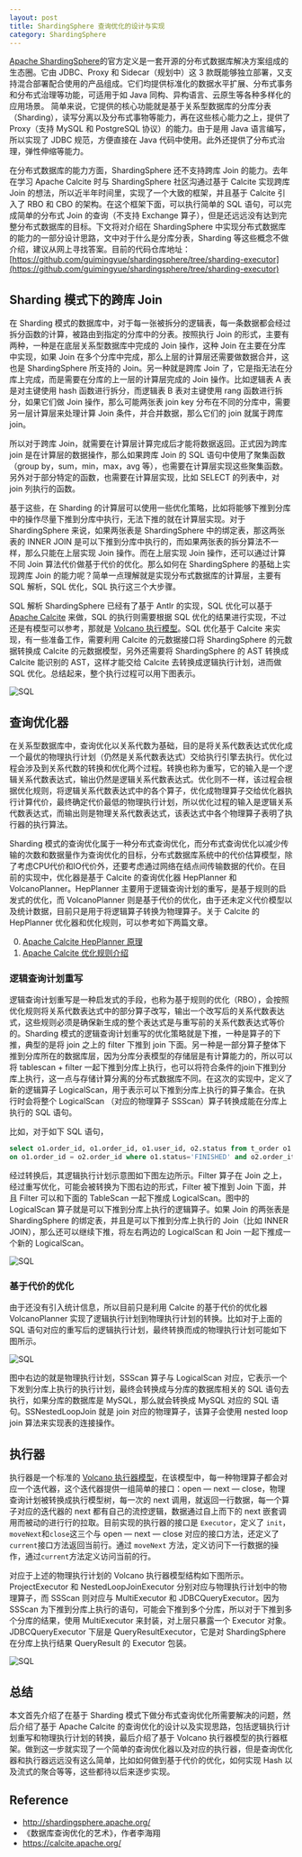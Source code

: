 ```yaml
---
layout: post
title: ShardingSphere 查询优化的设计与实现
category: ShardingSphere
---
```


[Apache ShardingSphere](http://shardingsphere.apache.org/)的官方定义是一套开源的分布式数据库解决方案组成的生态圈。它由 JDBC、Proxy 和 Sidecar（规划中）这 3 款既能够独立部署，又支持混合部署配合使用的产品组成。它们均提供标准化的数据水平扩展、分布式事务和分布式治理等功能，可适用于如 Java 同构、异构语言、云原生等各种多样化的应用场景。
简单来说，它提供的核心功能就是基于关系型数据库的分库分表（Sharding），读写分离以及分布式事物等能力，再在这些核心能力之上，提供了 Proxy（支持 MySQL 和 PostgreSQL 协议）的能力。由于是用 Java 语言编写，所以实现了 JDBC 规范，方便直接在 Java 代码中使用。此外还提供了分布式治理，弹性伸缩等能力。

在分布式数据库的能力方面，ShardingSphere 还不支持跨库 Join 的能力。去年在学习 Apache Calcite 时与 ShardingSphere 社区沟通过基于 Calcite 实现跨库 Join 的想法，所以近半年时间里，实现了一个大致的框架，并且基于 Calcite 引入了 RBO 和 CBO 的架构。在这个框架下面，可以执行简单的 SQL 语句，可以完成简单的分布式 Join 的查询（不支持 Exchange 算子），但是还远远没有达到完整分布式数据库的目标。下文将对介绍在 ShardingSphere 中实现分布式数据库的能力的一部分设计思路，文中对于什么是分库分表，Sharding 等这些概念不做介绍，建议从网上寻找答案。目前的代码仓库地址：[https://github.com/guimingyue/shardingsphere/tree/sharding-executor](https://github.com/guimingyue/shardingsphere/tree/sharding-executor)


## Sharding 模式下的跨库 Join

在 Sharding 模式的数据库中，对于每一张被拆分的逻辑表，每一条数据都会经过拆分函数的计算，被路由到指定的分库中的分表。按照执行 Join 的形式，主要有两种，一种是在底层关系型数据库中完成的 Join 操作，这种 Join 在主要在分库中实现，如果 Join 在多个分库中完成，那么上层的计算层还需要做数据合并，这也是 ShardingSphere 所支持的 Join。另一种就是跨库 Join 了，它是指无法在分库上完成，而是需要在分库的上一层的计算层完成的 Join 操作。比如逻辑表 A 表是对主键使用 hash 函数进行拆分，而逻辑表 B 表对主键使用 rang 函数进行拆分，如果它们做 Join 操作，那么可能两张表 join key 分布在不同的分库中，需要另一层计算层来处理计算 Join 条件，并合并数据，那么它们的 join 就属于跨库 join。

所以对于跨库 Join，就需要在计算层计算完成后才能将数据返回。正式因为跨库 join 是在计算层的数据操作，那么如果跨库 Join 的 SQL 语句中使用了聚集函数（group by，sum，min，max，avg 等），也需要在计算层实现这些聚集函数。另外对于部分特定的函数，也需要在计算层实现，比如 SELECT 的列表中，对 join 列执行的函数。

基于这些，在 Sharding 的计算层可以使用一些优化策略，比如将能够下推到分库中的操作尽量下推到分库中执行，无法下推的就在计算层实现。对于 ShardingSphere 来说，如果两张表是 ShardingSphere 中的绑定表，那这两张表的 INNER JOIN 是可以下推到分库中执行的，而如果两张表的拆分算法不一样，那么只能在上层实现 Join 操作。而在上层实现 Join 操作，还可以通过计算不同 Join 算法代价做基于代价的优化。那么如何在 ShardingSphere 的基础上实现跨库 Join 的能力呢？简单一点理解就是实现分布式数据库的计算层，主要有 SQL 解析，SQL 优化，SQL 执行这三个大步骤。

SQL 解析 ShardingSphere 已经有了基于 Antlr 的实现，SQL 优化可以基于 [Apache Calcite](https://calcite.apache.org/) 来做，SQL 的执行则需要根据 SQL 优化的结果进行实现，不过还是有模型可以参考，那就是 [Volcano 执行模型](https://15721.courses.cs.cmu.edu/spring2016/papers/graefe-ieee1994.pdf)。SQL 优化基于 Calcite 来实现，有一些准备工作，需要利用 Calcite 的元数据接口将 ShardingSphere 的元数据转换成 Calcite 的元数据模型，另外还需要将 ShardingSphere 的 AST 转换成 Calcite 能识别的 AST，这样才能交给 Calcite 去转换成逻辑执行计划，进而做 SQL 优化。总结起来，整个执行过程可以用下图表示。

![SQL](/images/ss_optimizer/sql_execution.png)

## 查询优化器

在关系型数据库中，查询优化以关系代数为基础，目的是将关系代数表达式优化成一个最优的物理执行计划（仍然是关系代数表达式）交给执行引擎去执行。优化过程会涉及到关系代数的转换和优化两个过程。转换也称为重写，它的输入是一个逻辑关系代数表达式，输出仍然是逻辑关系代数表达式。优化则不一样，该过程会根据优化规则，将逻辑关系代数表达式中的各个算子，优化成物理算子交给优化器执行计算代价，最终确定代价最低的物理执行计划，所以优化过程的输入是逻辑关系代数表达式，而输出则是物理关系代数表达式，该表达式中各个物理算子表明了执行器的执行算法。

Sharding 模式的查询优化属于一种分布式查询优化，而分布式查询优化以减少传输的次数和数据量作为查询优化的目标，分布式数据库系统中的代价估算模型，除了考虑CPU代价和IO代价外，还要考虑通过网络在结点间传输数据的代价。在目前的实现中，优化器是基于 Calcite 的查询优化器 HepPlanner 和 VolcanoPlanner。HepPlanner 主要用于逻辑查询计划的重写，是基于规则的启发式的优化，而 VolcanoPlanner 则是基于代价的优化，由于还未定义代价模型以及统计数据，目前只是用于将逻辑算子转换为物理算子。关于 Calcite 的 HepPlanner 优化器和优化规则，可以参考如下两篇文章。

0. [Apache Calcite HepPlanner 原理](http://guimy.me/calcite/2021/01/16/apache-calcite-hepplanner.html)
1. [Apache Calcite 优化规则介绍](http://guimy.me/calcite/2021/04/05/RelOptRule-of-calcite.html)

### 逻辑查询计划重写


逻辑查询计划重写是一种启发式的手段，也称为基于规则的优化（RBO），会按照优化规则将关系代数表达式中的部分算子改写，输出一个改写后的关系代数表达式，这些规则必须是确保新生成的整个表达式是与重写前的关系代数表达式等价的。Sharding 模式的逻辑查询计划重写的优化策略就是下推，一种是算子的下推，典型的是将 join 之上的 filter 下推到 join 下面。另一种是一部分算子整体下推到分库所在的数据库层，因为分库分表模型的存储层是有计算能力的，所以可以将 tablescan + filter 一起下推到分库上执行，也可以将符合条件的join下推到分库上执行，这一点与存储计算分离的分布式数据库不同。在这次的实现中，定义了新的逻辑算子 LogicalScan，用于表示可以下推到分库上执行的算子集合。在执行时会将整个 LogicalScan （对应的物理算子 SSScan）算子转换成能在分库上执行的 SQL 语句。

比如，对于如下 SQL 语句，

```sql
select o1.order_id, o1.order_id, o1.user_id, o2.status from t_order o1 join t_order_item o2 
on o1.order_id = o2.order_id where o1.status='FINISHED' and o2.order_item_id > 1024 and 1=1
```

经过转换后，其逻辑执行计划示意图如下图左边所示。Filter 算子在 Join 之上，经过重写优化，可能会被转换为下图右边的形式，Filter 被下推到 Join 下面，并且 Filter 可以和下面的 TableScan 一起下推成 LogicalScan。图中的 LogicalScan 算子就是可以下推到分库上执行的逻辑算子。如果 Join 的两张表是 ShardingSphere 的绑定表，并且是可以下推到分库上执行的 Join（比如 INNER JOIN），那么还可以继续下推，将左右两边的 LogicalScan 和 Join 一起下推成一个新的 LogicalScan。

![SQL](/images/ss_optimizer/optimizer_rewrite.png)

### 基于代价的优化

由于还没有引入统计信息，所以目前只是利用 Calcite 的基于代价的优化器 VolcanoPlanner 实现了逻辑执行计划到物理执行计划的转换。比如对于上面的 SQL 语句对应的重写后的逻辑执行计划，最终转换而成的物理执行计划可能如下图所示。

![SQL](/images/ss_optimizer/ss_optimize_convert.png)

图中右边的就是物理执行计划，SSScan 算子与 LogicalScan 对应，它表示一个下发到分库上执行的执行计划，最终会转换成与分库的数据库相关的 SQL 语句去执行，如果分库的数据库是 MySQL，那么就会转换成 MySQL 对应的 SQL 语句。SSNestedLoopJoin 就是 join 对应的物理算子，该算子会使用 nested loop join 算法来实现表的连接操作。

## 执行器

执行器是一个标准的 [Volcano 执行器模型](https://15721.courses.cs.cmu.edu/spring2016/papers/graefe-ieee1994.pdf)，在该模型中，每一种物理算子都会对应一个迭代器，这个迭代器提供一组简单的接口：open — next — close，物理查询计划被转换成执行模型树，每一次的 next 调用，就返回一行数据，每一个算子对应的迭代器的 next 都有自己的流控逻辑，数据通过自上而下的 next 嵌套调用而被动的进行行的拉取。目前实现的执行器的接口是 `Executor`，定义了 `init`，`moveNext`和`close`这三个与 open — next — close 对应的接口方法，还定义了 `current`接口方法返回当前行。通过 `moveNext` 方法，定义访问下一行数据的操作，通过`current`方法定义访问当前的行。

对应于上述的物理执行计划的 Volcano 执行器模型结构如下图所示。ProjectExecutor 和 NestedLoopJoinExecutor 分别对应与物理执行计划中的物理算子，而 SSScan 则对应与 MultiExecutor 和 JDBCQueryExecutor。因为 SSScan 为下推到分库上执行的语句，可能会下推到多个分库，所以对于下推到多个分库的结果，使用 MultiExecutor 来封装，对上层只暴露一个 Executor 对象。JDBCQueryExecutor 下层是 QueryResultExecutor，它是对 ShardingSphere 在分库上执行结果 QueryResult 的 Executor 包装。

![SQL](/images/ss_optimizer/physical_executor.png)


## 总结

本文首先介绍了在基于 Sharding 模式下做分布式查询优化所需要解决的问题，然后介绍了基于 Apache Calcite 的查询优化的设计以及实现思路，包括逻辑执行计划重写和物理执行计划的转换，最后介绍了基于 Volcano 执行器模型的执行器框架。做到这一步就实现了一个简单的查询优化器以及对应的执行器，但是查询优化器和执行器远远没有这么简单，比如如何做到基于代价的优化，如何实现 Hash 以及流式的聚合等等，这些都待以后来逐步实现。

## Reference

* http://shardingsphere.apache.org/
* 《数据库查询优化的艺术》，作者李海翔 
* https://calcite.apache.org/
